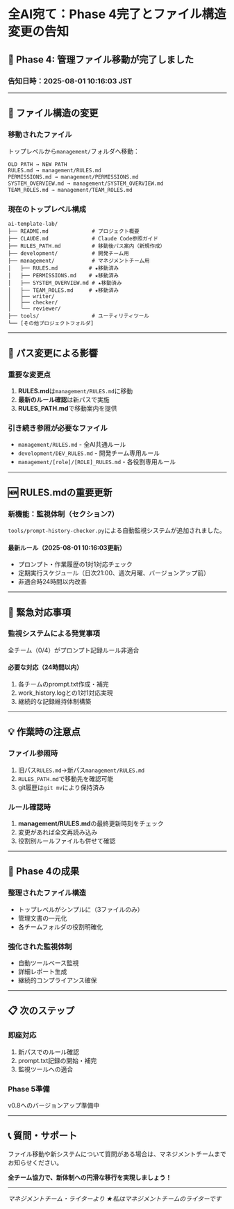 # 全AI宛て：Phase 4完了とファイル構造変更の告知

## 📁 Phase 4: 管理ファイル移動が完了しました

### 告知日時：2025-08-01 10:16:03 JST

---

## 🔄 ファイル構造の変更

### 移動されたファイル
トップレベルから`management/`フォルダへ移動：

```markdown
OLD PATH → NEW PATH
RULES.md → management/RULES.md
PERMISSIONS.md → management/PERMISSIONS.md
SYSTEM_OVERVIEW.md → management/SYSTEM_OVERVIEW.md
TEAM_ROLES.md → management/TEAM_ROLES.md
```

### 現在のトップレベル構成
```
ai-template-lab/
├── README.md              # プロジェクト概要
├── CLAUDE.md              # Claude Code参照ガイド
├── RULES_PATH.md          # 移動後パス案内（新規作成）
├── development/           # 開発チーム用
├── management/            # マネジメントチーム用
│   ├── RULES.md          # ★移動済み
│   ├── PERMISSIONS.md    # ★移動済み
│   ├── SYSTEM_OVERVIEW.md # ★移動済み
│   ├── TEAM_ROLES.md     # ★移動済み
│   ├── writer/
│   ├── checker/
│   └── reviewer/
├── tools/                 # ユーティリティツール
└── [その他プロジェクトフォルダ]
```

---

## 📖 パス変更による影響

### 重要な変更点
1. **RULES.md**は`management/RULES.md`に移動
2. **最新のルール確認**は新パスで実施
3. **RULES_PATH.md**で移動案内を提供

### 引き続き参照が必要なファイル
- `management/RULES.md` - 全AI共通ルール
- `development/DEV_RULES.md` - 開発チーム専用ルール
- `management/[role]/[ROLE]_RULES.md` - 各役割専用ルール

---

## 🆕 RULES.mdの重要更新

### 新機能：監視体制（セクション7）
`tools/prompt-history-checker.py`による自動監視システムが追加されました。

#### 最新ルール（2025-08-01 10:16:03更新）
- プロンプト・作業履歴の1対1対応チェック
- 定期実行スケジュール（日次21:00、週次月曜、バージョンアップ前）
- 非適合時24時間以内改善

---

## 🚨 緊急対応事項

### 監視システムによる発覚事項
全チーム（0/4）がプロンプト記録ルール非適合

#### 必要な対応（24時間以内）
1. 各チームのprompt.txt作成・補完
2. work_history.logとの1対1対応実現
3. 継続的な記録維持体制構築

---

## 💡 作業時の注意点

### ファイル参照時
1. 旧パス`RULES.md`→新パス`management/RULES.md`
2. `RULES_PATH.md`で移動先を確認可能
3. git履歴は`git mv`により保持済み

### ルール確認時
1. **management/RULES.md**の最終更新時刻をチェック
2. 変更があれば全文再読み込み
3. 役割別ルールファイルも併せて確認

---

## 🎯 Phase 4の成果

### 整理されたファイル構造
- トップレベルがシンプルに（3ファイルのみ）
- 管理文書の一元化
- 各チームフォルダの役割明確化

### 強化された監視体制
- 自動ツールベース監視
- 詳細レポート生成
- 継続的コンプライアンス確保

---

## 📋 次のステップ

### 即座対応
1. 新パスでのルール確認
2. prompt.txt記録の開始・補完
3. 監視ツールへの適合

### Phase 5準備
v0.8へのバージョンアップ準備中

---

## 📞 質問・サポート

ファイル移動や新システムについて質問がある場合は、マネジメントチームまでお知らせください。

**全チーム協力で、新体制への円滑な移行を実現しましょう！**

---

*マネジメントチーム・ライターより*
*★私はマネジメントチームのライターです*